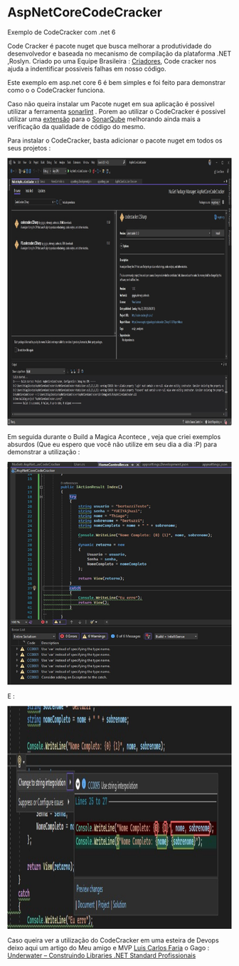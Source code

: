 # AspNetCoreCodeCracker

 Exemplo de CodeCracker com .net 6

Code Cracker é pacote nuget que busca melhorar a produtividade do desenvolvedor e  baseada no mecanismo de compilação da plataforma .NET ,Roslyn.
Criado po uma Equipe Brasileira : [Criadores](https://code-cracker.github.io/contact.html), Code cracker nos ajuda a indentificar possiveis falhas em nosso código.

Este exemplo em asp.net core 6 é bem simples e foi feito para demonstrar como o o CodeCracker funciona.

Caso não queira instalar um Pacote nuget em sua aplicação é possivel utilizar a ferramenta [sonarlint](https://code-cracker.github.io/contact.html) . Porem ao utilizar o CodeCracker é possivel utilizar uma [extensão](https://github.com/code-cracker/code-cracker/releases) para o [SonarQube](https://www.sonarqube.org/) melhorando ainda mais a verificação da qualidade de código do mesmo.

Para instalar o CodeCracker, basta adicionar o pacote nuget em todos os seus projetos : 

<img src="https://github.com/TBertuzzi/AspNetCoreCodeCracker/blob/main/Resources/nuget.jpg?raw=true" width="1000" height="600" alt="Blog" />

Em seguida durante o Build a Magica Acontece , veja que criei exemplos absurdos (Que eu espero que você não utilize em seu dia a dia :P) para demonstrar a utilização :

<img src="https://github.com/TBertuzzi/AspNetCoreCodeCracker/blob/main/Resources/codeCracker.jpg?raw=true" width="600" height="500" alt="Blog" />

E :

<img src="https://github.com/TBertuzzi/AspNetCoreCodeCracker/blob/main/Resources/codeCracker2.jpg?raw=true" width="800" height="500" alt="Blog" />

Caso queira ver a utilização do CodeCracker em uma esteira de Devops deixo aqui um artigo do Meu amigo e MVP [Luis Carlos Faria](https://gago.io/?utm_source=facebook&utm_medium=gagoio) o Gago : [Underwater – Construindo Libraries .NET Standard Profissionais](https://gago.io/blog/underwater-construindo-libraries-net-standard-profissionais/?utm_medium=gagoio&utm_source=facebook&fbclid=IwAR3nDbengFC2KgxFTtb5VPHpnXhfrDdiKL7Sv40lZ-E-84XSNvXev-AuDsM)
